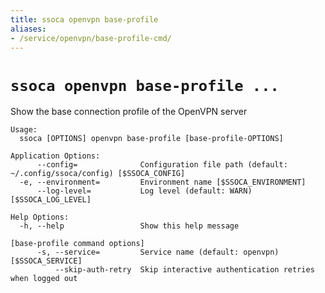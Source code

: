 ```yaml
---
title: ssoca openvpn base-profile
aliases:
- /service/openvpn/base-profile-cmd/
---
```


# `ssoca openvpn base-profile ...`

Show the base connection profile of the OpenVPN server

    Usage:
      ssoca [OPTIONS] openvpn base-profile [base-profile-OPTIONS]
    
    Application Options:
          --config=              Configuration file path (default: ~/.config/ssoca/config) [$SSOCA_CONFIG]
      -e, --environment=         Environment name [$SSOCA_ENVIRONMENT]
          --log-level=           Log level (default: WARN) [$SSOCA_LOG_LEVEL]
    
    Help Options:
      -h, --help                 Show this help message
    
    [base-profile command options]
          -s, --service=         Service name (default: openvpn) [$SSOCA_SERVICE]
              --skip-auth-retry  Skip interactive authentication retries when logged out
    
